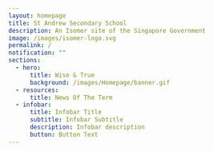 ```yaml
---
layout: homepage
title: St Andrew Secondary School
description: An Isomer site of the Singapore Government
image: /images/isomer-logo.svg
permalink: /
notification: ""
sections:
  - hero:
      title: Wise & True
      background: /images/Homepage/banner.gif
  - resources:
      title: News Of The Term
  - infobar:
      title: Infobar Title
      subtitle: Infobar Subtitle
      description: Infobar description
      button: Button Text
---
```

